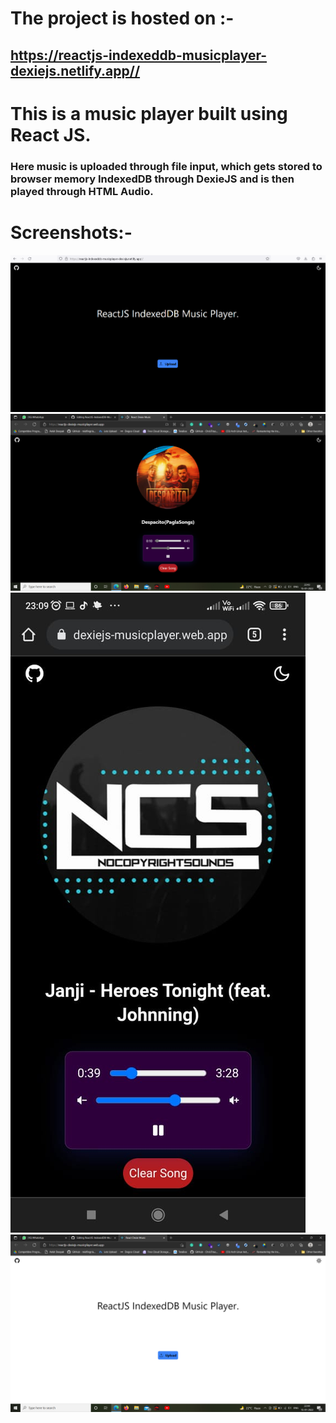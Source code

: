 # The project is hosted on :- 
## <a href="https://reactjs-indexeddb-musicplayer-dexiejs.netlify.app/">https://reactjs-indexeddb-musicplayer-dexiejs.netlify.app//</a>

# This is a music player built using React JS. 
### Here music is uploaded through file input, which gets stored to browser memory IndexedDB through DexieJS and is then played through HTML Audio.

# Screenshots:-

<img src="./Screenshot 2023-04-23 134736.png"/>

<img src="./ss2.png"/>

<img src="./ss4.jpeg"/>

<img src="./ss3.png"/>
